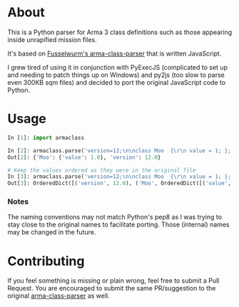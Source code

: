 # About
This is a Python parser for Arma 3 class definitions such as those appearing inside unrapified mission files.

It's based on [Fusselwurm's arma-class-parser](https://github.com/Fusselwurm/arma-class-parser) that is written
JavaScript.

I grew tired of using it in conjunction with PyExecJS (complicated to set up and needing to patch things up on
Windows) and py2js (too slow to parse even 300KB sqm files) and decided to port the original JavaScript code to
Python.

# Usage
```python
In [1]: import armaclass

In [2]: armaclass.parse('version=12;\n\nclass Moo  {\r\n value = 1; };')
Out[2]: {'Moo': {'value': 1.0}, 'version': 12.0}

# Keep the values ordered as they were in the original file
In [3]: armaclass.parse('version=12;\n\nclass Moo  {\r\n value = 1; };', keep_order=True)
Out[3]: OrderedDict([('version', 12.0), ('Moo', OrderedDict([('value', 1.0)]))])
```

### Notes
The naming conventions may not match Python's pep8 as I was trying to stay close to the original names to facilitate
porting. Those (internal) names may be changed in the future.

# Contributing
If you feel something is missing or plain wrong, feel free to submit a Pull Request. You are encouraged to submit the
same PR/suggestion to the original [arma-class-parser](https://github.com/Fusselwurm/arma-class-parser) as well.
